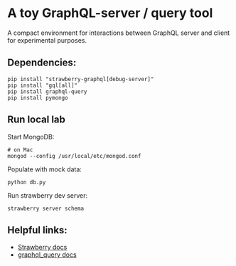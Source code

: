 # A toy GraphQL-server / query tool
A compact environment for interactions between GraphQL server and client for experimental purposes.
## Dependencies:
```commandline
pip install "strawberry-graphql[debug-server]"
pip install "gql[all]"
pip install graphql-query
pip install pymongo
```

## Run local lab
Start MongoDB:
```commandline
# on Mac
mongod --config /usr/local/etc/mongod.conf
```
Populate with mock data:
```commandline
python db.py
```
Run strawberry dev server:
```commandline
strawberry server schema
```

## Helpful links:

* [Strawberry docs](https://strawberry.rocks/docs)
* [graphql_query docs](https://denisart.github.io/graphql-query/)